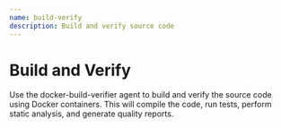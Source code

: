 ```yaml
---
name: build-verify
description: Build and verify source code
---
```


# Build and Verify

Use the docker-build-verifier agent to build and verify the source code using Docker containers. This will compile the code, run tests, perform static analysis, and generate quality reports.